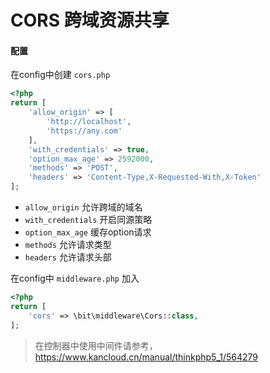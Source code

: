 # CORS 跨域资源共享

#### 配置

在config中创建 `cors.php`

```php
<?php
return [
    'allow_origin' => [
        'http://localhost',
        'https://any.com'
    ],
    'with_credentials' => true,
    'option_max_age' => 2592000,
    'methods' => 'POST',
    'headers' => 'Content-Type,X-Requested-With,X-Token'
];
```

- `allow_origin` 允许跨域的域名
- `with_credentials` 开启同源策略
- `option_max_age` 缓存option请求
- `methods` 允许请求类型
- `headers` 允许请求头部

在config中 `middleware.php` 加入

```php
<?php
return [
    'cors' => \bit\middleware\Cors::class,
];
```

> 在控制器中使用中间件请参考，https://www.kancloud.cn/manual/thinkphp5_1/564279